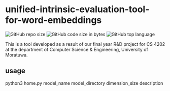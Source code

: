 # unified-intrinsic-evaluation-tool-for-word-embeddings
![GitHub repo size](https://img.shields.io/github/repo-size/Archulan/Tamil_songs_search_engine?color=red&style=plastic)
![GitHub code size in bytes](https://img.shields.io/github/languages/code-size/Archulan/Tamil_songs_search_engine?style=plastic)
![GitHub top language](https://img.shields.io/github/languages/top/Archulan/Tamil_songs_search_engine?color=blueviolet&style=plastic)

This is a tool developed as a result of our final year R&D project for CS 4202 at the department of Computer Science & Engineering, University of Moratuwa.

## usage
python3 home.py model_name model_directory dimension_size description
